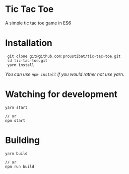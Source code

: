# Tic Tac Toe 
A simple tic tac toe game in ES6

# Installation

```
 git clone git@github.com:proustibat/tic-tac-toe.git
 cd tic-tac-toe.git
 yarn install
```
*You can use `npm install` if you would rather not use yarn.*

# Watching for development
```
yarn start

// or 
npm start
```

# Building
```
yarn build

// or 
npm run build
```